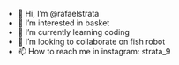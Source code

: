 - 👋 Hi, I’m @rafaelstrata
- 👀 I’m interested in basket 
- 🌱 I’m currently learning coding
- 💞️ I’m looking to collaborate on fish robot
- 📫 How to reach me in instagram: strata_9

<!---
rafaelstrata/rafaelstrata is a ✨ special ✨ repository because its `README.md` (this file) appears on your GitHub profile.
You can click the Preview link to take a look at your changes.
--->
